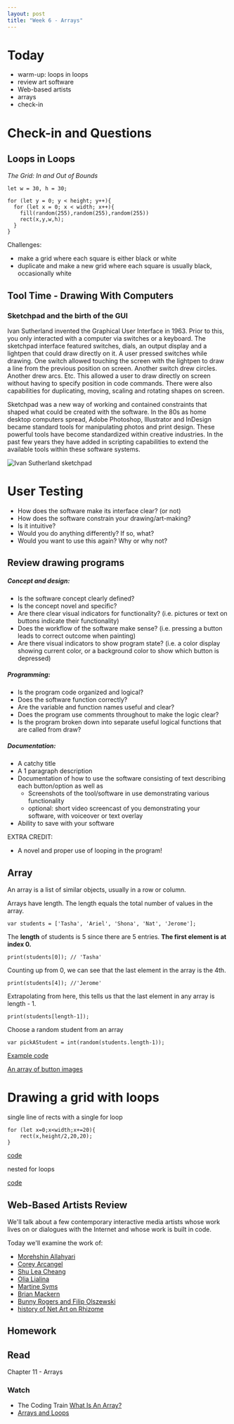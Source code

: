 ```yaml
---
layout: post
title: "Week 6 - Arrays"
---
```


# Today

- warm-up: loops in loops 
- review art software
- Web-based artists
- arrays
- check-in

# Check-in and Questions

## Loops in Loops

*The Grid: In and Out of Bounds*

```
let w = 30, h = 30;

for (let y = 0; y < height; y++){
  for (let x = 0; x < width; x++){
    fill(random(255),random(255),random(255))
    rect(x,y,w,h);
  }
}
```

Challenges:
- make a grid where each square is either black or white
- duplicate and make a new grid where each square is usually black, occasionally white

## Tool Time - Drawing With Computers

### Sketchpad and the birth of the GUI

Ivan Sutherland invented the Graphical User Interface in 1963. Prior to this, you only interacted with a computer via switches or a keyboard. The sketchpad interface featured switches, dials, an output display and a lightpen that could draw directly on it. A user pressed switches while drawing. One switch allowed touching the screen with the lightpen to draw a line from the previous position on screen. Another switch drew circles. Another drew arcs. Etc. This allowed a user to draw directly on screen without having to specify position in code commands. There were also capabilities for duplicating, moving, scaling and rotating shapes on screen.

Sketchpad was a new way of working and contained constraints that shaped what could be created with the software. In the 80s as home desktop computers spread, Adobe Photoshop, Illustrator and InDesign became standard tools for manipulating photos and print design. These powerful tools have become standardized within creative industries. In the past few years they have added in scripting capabilities to extend the available tools within these software systems.

![Ivan Sutherland sketchpad](https://bimaplus.org/wp-content/uploads/2018/12/ImageToNews_Sketchpad-01.png)

# User Testing

- How does the software make its interface clear? (or not)
- How does the software constrain your drawing/art-making?
- Is it intuitive?
- Would you do anything differently? If so, what?
- Would you want to use this again? Why or why not?

## Review drawing programs

##### Concept and design:
- Is the software concept clearly defined?
- Is the concept novel and specific?
- Are there clear visual indicators for functionality? (i.e. pictures or text on buttons indicate their functionality)
- Does the workflow of the software make sense? (i.e. pressing a button leads to correct outcome when painting)
- Are there visual indicators to show program state? (i.e. a color display showing current color, or a background color to show which button is depressed)

##### Programming:
- Is the program code organized and logical?
- Does the software function correctly?
- Are the variable and function names useful and clear?
- Does the program use comments throughout to make the logic clear?
- Is the program broken down into separate useful logical functions that are called from draw?

##### Documentation:

- A catchy title
- A 1 paragraph description
- Documentation of how to use the software consisting of text describing each button/option as well as
  - Screenshots of the tool/software in use demonstrating various functionality
  - optional: short video screencast of you demonstrating your software, with voiceover or text overlay
- Ability to save with your software

EXTRA CREDIT:
- A novel and proper use of looping in the program!

## Array 

An array is a list of similar objects, usually in a row or column.

Arrays have length. The length equals the total number of values in the array.

```
var students = ['Tasha', 'Ariel', 'Shona', 'Nat', 'Jerome'];
```

The **length** of students is 5 since there are 5 entries. **The first element is at index 0.**

```print(students[0]); // 'Tasha'```

Counting up from 0, we can see that the last element in the array is the 4th.

```print(students[4]); //'Jerome'```

Extrapolating from here, this tells us that the last element in any array is length - 1.

```
print(students[length-1]);
```

Choose a random student from an array

```
var pickAStudent = int(random(students.length-1));
```

[Example code](https://editor.p5js.org/2sman/sketches/SUUlWhE9n)

[An array of button images](https://editor.p5js.org/2sman/sketches/jmO0KwSD-)

# Drawing a grid with loops

single line of rects with a single for loop

```
for (let x=0;x<width;x+=20){
    rect(x,height/2,20,20);
}
```

[code](https://editor.p5js.org/2sman/sketches/Rx5053gin)

nested for loops

[code](https://editor.p5js.org/2sman/sketches/XdV_uJonn)


## Web-Based Artists Review

We'll talk about a few contemporary interactive media artists whose work lives on or dialogues with the Internet and whose work is built in code. 

Today we'll examine the work of:

- [Morehshin Allahyari](http://www.morehshin.com/)
- [Corey Arcangel](http://www.coryarcangel.com/)
- [Shu Lea Cheang](http://mauvaiscontact.info/)
- [Olia Lialina](http://art.teleportacia.org/)
- [Martine Syms](https://martinesy.ms/)  
- [Brian Mackern](http://bri.uy/)
- [Bunny Rogers and Filip Olszewski](https://rhizome.org/editorial/2019/feb/14/an-ice-palace-in-queens/)
- [history of Net Art on Rhizome](https://anthology.rhizome.org/)

## Homework


## Read

Chapter 11 - Arrays

### Watch
- The Coding Train [What Is An Array?](https://www.youtube.com/watch?v=VIQoUghHSxU)
- [Arrays and Loops](https://www.youtube.com/watch?v=RXWO3mFuW-I)


